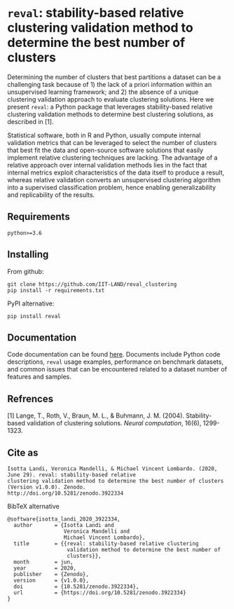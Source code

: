 # `reval`: stability-based relative clustering validation method to determine the best number of clusters

Determining the number of clusters that best partitions a dataset can be a challenging task because of 1) the lack of a 
priori information within an unsupervised learning framework; and 2) the absence of a unique clustering validation 
approach to evaluate clustering solutions. Here we present `reval`: a Python package that leverages 
stability-based relative clustering validation methods to determine best clustering solutions, as described in [1]. 
    
Statistical software, both in R and Python, usually compute internal validation metrics that can be leveraged
to select the number of clusters that best fit the data and open-source software solutions that easily implement 
relative clustering techniques are lacking. The advantage of a relative approach over internal validation methods 
lies in the fact that internal metrics exploit characteristics of the data itself to produce a result, 
whereas relative validation converts an unsupervised clustering algorithm into a supervised classification problem, 
hence enabling generalizability and replicability of the results.

## Requirements

    python>=3.6
    
## Installing

From github:

    git clone https://github.com/IIT-LAND/reval_clustering
    pip install -r requirements.txt

PyPI alternative:

    pip install reval

## Documentation

Code documentation can be found [here](https://reval.readthedocs.io/en/latest/). Documents include Python code 
descriptions, `reval` usage examples, 
performance on benchmark datasets, and common issues that can be encountered related to a dataset number of features 
and samples.

## Refrences

[1] Lange, T., Roth, V., Braun, M. L., & Buhmann, J. M. (2004). Stability-based validation of clustering solutions. 
*Neural computation*, 16(6), 1299-1323.

## Cite as

    Isotta Landi, Veronica Mandelli, & Michael Vincent Lombardo. (2020, June 29). reval: stability-based relative 
    clustering validation method to determine the best number of clusters (Version v1.0.0). Zenodo. 
    http://doi.org/10.5281/zenodo.3922334
    
BibTeX alternative

    @software{isotta_landi_2020_3922334,
      author       = {Isotta Landi and
                      Veronica Mandelli and
                      Michael Vincent Lombardo},
      title        = {{reval: stability-based relative clustering 
                       validation method to determine the best number of
                       clusters}},
      month        = jun,
      year         = 2020,
      publisher    = {Zenodo},
      version      = {v1.0.0},
      doi          = {10.5281/zenodo.3922334},
      url          = {https://doi.org/10.5281/zenodo.3922334}
    }